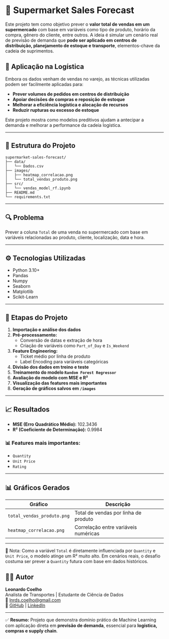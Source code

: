 # 🛒 Supermarket Sales Forecast

Este projeto tem como objetivo prever o **valor total de vendas em um supermercado** com base em variáveis como tipo de produto, horário da compra, gênero do cliente, entre outros. A ideia é simular um cenário real de previsão de demanda que **pode ser aplicado em centros de distribuição, planejamento de estoque e transporte**, elementos-chave da cadeia de suprimentos.

## 🎯 Aplicação na Logística

Embora os dados venham de vendas no varejo, as técnicas utilizadas podem ser facilmente aplicadas para:

- **Prever volumes de pedidos em centros de distribuição**
- **Apoiar decisões de compras e reposição de estoque**
- **Melhorar a eficiência logística e alocação de recursos**
- **Reduzir rupturas ou excesso de estoque**

Este projeto mostra como modelos preditivos ajudam a antecipar a demanda e melhorar a performance da cadeia logística.

---

## 📁 Estrutura do Projeto

```
supermarket-sales-forecast/
├── data/
│   └── Dados.csv
├── images/
│   ├── heatmap_correlacao.png
│   └── total_vendas_produto.png
├── src/
│   └── vendas_model_rf.ipynb
├── README.md
└── requirements.txt
```

---

## 🔍 Problema

Prever a coluna `Total` de uma venda no supermercado com base em variáveis relacionadas ao produto, cliente, localização, data e hora.

---

## ⚙️ Tecnologias Utilizadas

- Python 3.10+
- Pandas  
- Numpy  
- Seaborn  
- Matplotlib  
- Scikit-Learn  

---

## 🚀 Etapas do Projeto

1. **Importação e análise dos dados**
2. **Pré-processamento:**
   - Conversão de datas e extração de hora
   - Criação de variáveis como `Part_of_Day` e `Is_Weekend`
3. **Feature Engineering:**
   - Ticket médio por linha de produto
   - Label Encoding para variáveis categóricas
4. **Divisão dos dados em treino e teste**
5. **Treinamento do modelo `Random Forest Regressor`**
6. **Avaliação do modelo com MSE e R²**
7. **Visualização das features mais importantes**
8. **Geração de gráficos salvos em `/images`**

---

## 📈 Resultados

- **MSE (Erro Quadrático Médio):** 102.3436  
- **R² (Coeficiente de Determinação):** 0.9984  

### 📊 Features mais importantes:
- `Quantity`
- `Unit Price`
- `Rating`

---

## 📊 Gráficos Gerados

| Gráfico                        | Descrição                                      |
|-------------------------------|-----------------------------------------------|
| `total_vendas_produto.png`    | Total de vendas por linha de produto          |
| `heatmap_correlacao.png`      | Correlação entre variáveis numéricas          |

---

🧠 Nota: Como a variável `Total` é diretamente influenciada por `Quantity` e `Unit Price`, o modelo atinge um R² muito alto. Em cenários reais, o desafio costuma ser prever a `Quantity` futura com base em dados históricos.

## 👨‍💻 Autor

**Leonardo Coelho**  
Analista de Transportes | Estudante de Ciência de Dados  
📧 lnrds.coelho@gmail.com  
🔗 [GitHub](https://github.com/LeonardCoelho) | [LinkedIn](https://linkedin.com/in/leonardcoelho)

---

✅ **Resumo:** Projeto que demonstra domínio prático de Machine Learning com aplicação direta em **previsão de demanda**, essencial para **logística, compras e supply chain**.
